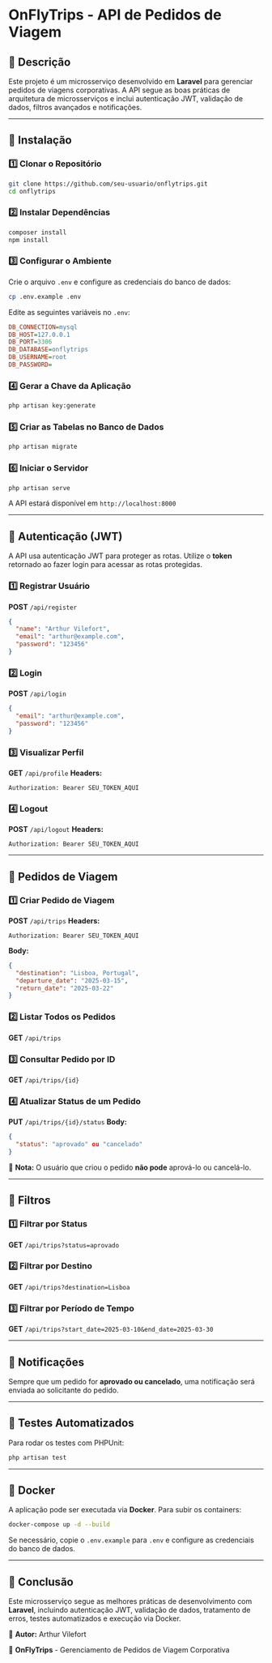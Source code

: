 # **OnFlyTrips - API de Pedidos de Viagem**

## 📌 **Descrição**

Este projeto é um microsserviço desenvolvido em **Laravel** para gerenciar pedidos de viagens corporativas. A API segue as boas práticas de arquitetura de microsserviços e inclui autenticação JWT, validação de dados, filtros avançados e notificações.

---

## 📌 **Instalação**

### **1️⃣ Clonar o Repositório**

```sh
git clone https://github.com/seu-usuario/onflytrips.git
cd onflytrips
```

### **2️⃣ Instalar Dependências**

```sh
composer install
npm install
```

### **3️⃣ Configurar o Ambiente**

Crie o arquivo `.env` e configure as credenciais do banco de dados:

```sh
cp .env.example .env
```

Edite as seguintes variáveis no `.env`:

```ini
DB_CONNECTION=mysql
DB_HOST=127.0.0.1
DB_PORT=3306
DB_DATABASE=onflytrips
DB_USERNAME=root
DB_PASSWORD=
```

### **4️⃣ Gerar a Chave da Aplicação**

```sh
php artisan key:generate
```

### **5️⃣ Criar as Tabelas no Banco de Dados**

```sh
php artisan migrate
```

### **6️⃣ Iniciar o Servidor**

```sh
php artisan serve
```

A API estará disponível em `http://localhost:8000`

---

## 📌 **Autenticação (JWT)**

A API usa autenticação JWT para proteger as rotas. Utilize o **token** retornado ao fazer login para acessar as rotas protegidas.

### **1️⃣ Registrar Usuário**

**POST** `/api/register`

```json
{
  "name": "Arthur Vilefort",
  "email": "arthur@example.com",
  "password": "123456"
}
```

### **2️⃣ Login**

**POST** `/api/login`

```json
{
  "email": "arthur@example.com",
  "password": "123456"
}
```

### **3️⃣ Visualizar Perfil**

**GET** `/api/profile` **Headers:**

```
Authorization: Bearer SEU_TOKEN_AQUI
```

### **4️⃣ Logout**

**POST** `/api/logout` **Headers:**

```
Authorization: Bearer SEU_TOKEN_AQUI
```

---

## 📌 **Pedidos de Viagem**

### **1️⃣ Criar Pedido de Viagem**

**POST** `/api/trips` **Headers:**

```
Authorization: Bearer SEU_TOKEN_AQUI
```

**Body:**

```json
{
  "destination": "Lisboa, Portugal",
  "departure_date": "2025-03-15",
  "return_date": "2025-03-22"
}
```

### **2️⃣ Listar Todos os Pedidos**

**GET** `/api/trips`

### **3️⃣ Consultar Pedido por ID**

**GET** `/api/trips/{id}`

### **4️⃣ Atualizar Status de um Pedido**

**PUT** `/api/trips/{id}/status` **Body:**

```json
{
  "status": "aprovado" ou "cancelado"
}
```

🚨 **Nota:** O usuário que criou o pedido **não pode** aprová-lo ou cancelá-lo.

---

## 📌 **Filtros**

### **1️⃣ Filtrar por Status**

**GET** `/api/trips?status=aprovado`

### **2️⃣ Filtrar por Destino**

**GET** `/api/trips?destination=Lisboa`

### **3️⃣ Filtrar por Período de Tempo**

**GET** `/api/trips?start_date=2025-03-10&end_date=2025-03-30`

---

## 📌 **Notificações**

Sempre que um pedido for **aprovado ou cancelado**, uma notificação será enviada ao solicitante do pedido.

---

## 📌 **Testes Automatizados**

Para rodar os testes com PHPUnit:

```sh
php artisan test
```

---

## 📌 **Docker**

A aplicação pode ser executada via **Docker**. Para subir os containers:

```sh
docker-compose up -d --build
```

Se necessário, copie o `.env.example` para `.env` e configure as credenciais do banco de dados.

---

## 📌 **Conclusão**

Este microsserviço segue as melhores práticas de desenvolvimento com **Laravel**, incluindo autenticação JWT, validação de dados, tratamento de erros, testes automatizados e execução via Docker.

📌 **Autor:** Arthur Vilefort

🚀 **OnFlyTrips** - Gerenciamento de Pedidos de Viagem Corporativa

